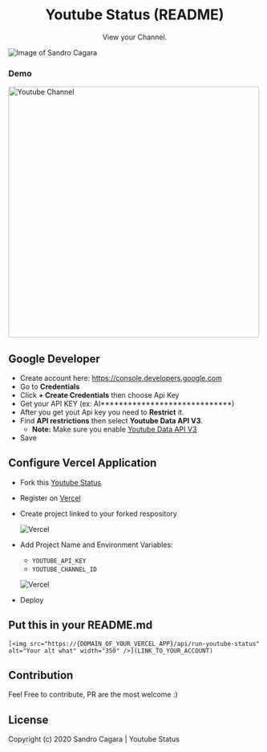<h1 align="center">Youtube Status (README)</h1>
<p align="center">View your Channel.</p>

<p align="center">

<p align="center">

![Image of Sandro Cagara](https://i.ibb.co/JH8xJxk/README-Youtube-Status-v2.jpg)
<p align="center">
   <h3>Demo</h3>
   <img src="https://readme-youtube-status-master.vercel.app/api/run-youtube-status" alt="Youtube Channel" width="500" />
<p align="center">

Google Developer
------
 * Create account here: https://console.developers.google.com
 * Go to **Credentials**
 * Click **+ Create Credentials** then choose Api Key
 * Get your API KEY (ex: AI*****************************)
 * After you get yout Api key you need to **Restrict** it.
 * Find **API restrictions** then select **Youtube Data API V3**.
   - **Note:** Make sure you enable [Youtube Data API V3](https://console.developers.google.com/apis/library)
 * Save

Configure Vercel Application
------
* Fork this [Youtube Status](https://github.com/BunyaminEfe/README-Youtube-Status-master)

* Register on [Vercel](https://vercel.com/)

* Create project linked to your forked respository
  
  ![Vercel](https://i.ibb.co/sHhywHD/dasddas.jpg)

* Add Project Name and Environment Variables:
  - `YOUTUBE_API_KEY`
  - `YOUTUBE_CHANNEL_ID`
        
  ![Vercel](https://i.ibb.co/vv5z4yP/Untitled.png)
  
 * Deploy

Put this in your README.md
------
``` 
[<img src="https://{DOMAIN_OF_YOUR_VERCEL_APP}/api/run-youtube-status" alt="Your alt what" width="350" />](LINK_TO_YOUR_ACCOUNT)
```

Contribution
------
Feel Free to contribute, PR are the most welcome :)

License
------
Copyright (c) 2020 Sandro Cagara | Youtube Status

